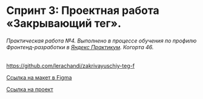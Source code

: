 # Спринт 3: Проектная работа «Закрывающий тег».

###### Практическая работа №4. Выполнено в процессе обучения по профилю Фронтенд-разработки в [Яндекс Практикум](https://www.praktikum.yandex.ru). Когорта 46.

https://github.com/lerachandi/zakrivayuschiy-teg-f

[Ссылка на макет в Figma](https://www.figma.com/design/Yg5IFeWSyl6Js98kWROjVP/4-%D1%81%D0%BF%D1%80%D0%B8%D0%BD%D1%82.-%D0%9F%D1%80%D0%BE%D0%B5%D0%BA%D1%82%D0%BD%D0%B0%D1%8F--%D1%80%D0%B0%D0%B1%D0%BE%D1%82%D0%B0?node-id=0-1)

[Ссылка на проект](https://lerachandi.github.io/zakrivayuschiy-teg-f/)
